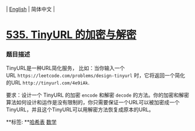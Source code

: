 | [English](README_EN.md) | 简体中文 |

# [535. TinyURL 的加密与解密](https://leetcode-cn.com/problems/encode-and-decode-tinyurl)
 ### 题目描述
<p>TinyURL是一种URL简化服务， 比如：当你输入一个URL&nbsp;<code>https://leetcode.com/problems/design-tinyurl</code>&nbsp;时，它将返回一个简化的URL&nbsp;<code>http://tinyurl.com/4e9iAk</code>.</p>

<p>要求：设计一个 TinyURL 的加密&nbsp;<code>encode</code>&nbsp;和解密&nbsp;<code>decode</code>&nbsp;的方法。你的加密和解密算法如何设计和运作是没有限制的，你只需要保证一个URL可以被加密成一个TinyURL，并且这个TinyURL可以用解密方法恢复成原本的URL。</p>

**标签:	**[哈希表](https://leetcode-cn.com/tag/hash-table) [数学](https://leetcode-cn.com/tag/math) 